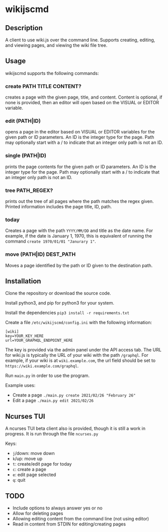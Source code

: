 # wikijscmd
## Description
A client to use wiki.js over the command line. Supports creating, editing,
and viewing pages, and viewing the wiki file tree.

## Usage
wikijscmd supports the following commands:

### create PATH TITLE CONTENT?
creates a page with the given page, title, and content. Content is optional, 
if none is provided, then an editor will open based on the VISUAL or EDITOR 
variable. 

### edit (PATH|ID)
opens a page in the editor based on VISUAL or EDITOR variables for the given 
path or ID parameters. An ID is the integer type for the page. Path may 
optionally start with a / to indicate that an integer only path is not an ID.

### single (PATH|ID)
prints the page contents for the given  path or ID parameters. An ID is the 
integer type for the page. Path may optionally start with a / to indicate that 
an integer only path is not an ID.

### tree PATH\_REGEX?
prints out the tree of all pages where the path matches the regex given.
Printed information includes the page title, ID, path.

### today
Creates a page with the path `YYYY/MM/DD` and title as the date name. For 
example, if the date is January 1, 1970, this is equivalent of running the
command `create 1970/01/01 "Janurary 1"`.

### move (PATH|ID) DEST\_PATH
Moves a page identified by the path or ID given to the destination path.

## Installation
Clone the repository or download the source code.

Install python3, and pip for python3 for your system.

Install the dependencies
`pip3 install -r requirements.txt`

Create a file `/etc/wikijscmd/config.ini` with the following information:
```
[wiki]
key=YOUR_KEY_HERE
url=YOUR_GRAPHQL_ENDPOINT_HERE
```
The key is provided via the admin panel under the API access tab. The URL
for wiki.js is typically the URL of your wiki with the path `/graphql`. For
example, if your wiki is at `wiki.example.com`, the url field should be set to
`https://wiki.example.com/graphql`.

Run `main.py` in order to use the program.

Example uses:
- Create a page `./main.py create 2021/02/26 "February 26"`
- Edit a page `./main.py edit 2021/02/26`

## Ncurses TUI
A ncurses TUI beta client also is provided, though it is still a work in
progress. It is run through the file `ncurses.py`

Keys:
- `j`/down: move down
- `k`/up: move up
- `t`: create/edit page for today
- `c`: create a page
- `e`: edit page selected
- `q`: quit

## TODO
- Include options to always answer yes or no
- Allow for deleting pages
- Allowing editing content from the command line (not using editor)
- Read in content from STDIN for editing/creating pages

